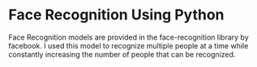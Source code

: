 
# Face Recognition Using Python

Face Recognition models are provided  in the face-recognition library by facebook. I used this model to recognize multiple people at a time while constantly increasing the number of people that can be recognized.







